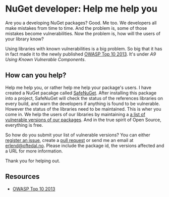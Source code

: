 NuGet developer: Help me help you
=================================

Are you a developing NuGet packages? Good. Me too. We developers all make mistakes from time to time. And the problem is, some of those mistakes become vulnerabilities. Now the problem is, how will the users of your library know?  

Using libraries with known vulnerabilities is a big problem. So big that it has in fact made it to the newly published [OWASP Top 10 2013](https://www.owasp.org/index.php/Top_10#OWASP_Top_10_for_2013). It's under *A9 Using Known Vulnerable Components*.

How can you help?
-----------------
Help me help you, or rather help me help your package's users. I have created a NuGet pacakge called [SafeNuGet](https://github.com/eoftedal/SafeNuGet). After installing this package into a project, SafeNuGet will check the status of the references libraries on every build, and warn the developers if anything is found to be vulnerable. However the status of the libraries need to be maintained. This is wher you come in. We help the users of our libraries by maintaining a [a list of vulnerable versions of our packages](https://github.com/eoftedal/SafeNuGet/blob/master/feed/unsafepackages.xml). And in the true spirit of Open Source, everything is free.

So how do you submit your list of vulnerable versions? You can either [register an issue](https://github.com/eoftedal/SafeNuGet/issues), create a [pull request](https://github.com/eoftedal/SafeNuGet) or send me an email at [erlend@oftedal.no](mailto:erlend@oftedal.no). Please include the package id, the versions affected and a URL for more information.

Thank you for helping out.


Resources
---------

* [OWASP Top 10 2013](https://www.owasp.org/index.php/Top_10#OWASP_Top_10_for_2013)

